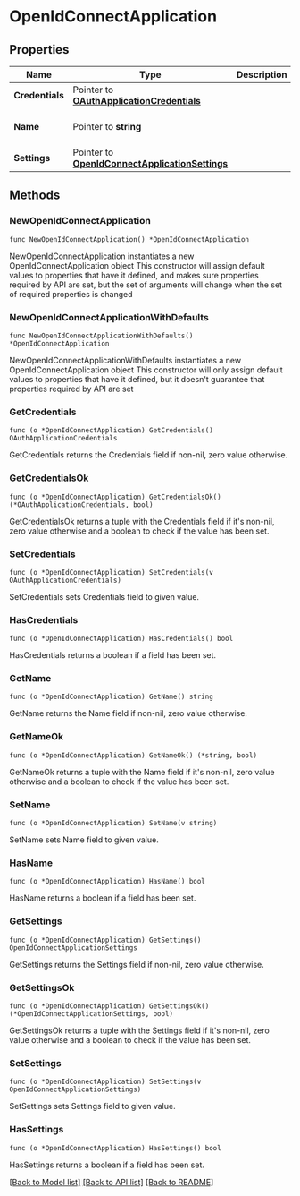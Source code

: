 # OpenIdConnectApplication

## Properties

Name | Type | Description | Notes
------------ | ------------- | ------------- | -------------
**Credentials** | Pointer to [**OAuthApplicationCredentials**](OAuthApplicationCredentials.md) |  | [optional] 
**Name** | Pointer to **string** |  | [optional] [default to "oidc_client"]
**Settings** | Pointer to [**OpenIdConnectApplicationSettings**](OpenIdConnectApplicationSettings.md) |  | [optional] 

## Methods

### NewOpenIdConnectApplication

`func NewOpenIdConnectApplication() *OpenIdConnectApplication`

NewOpenIdConnectApplication instantiates a new OpenIdConnectApplication object
This constructor will assign default values to properties that have it defined,
and makes sure properties required by API are set, but the set of arguments
will change when the set of required properties is changed

### NewOpenIdConnectApplicationWithDefaults

`func NewOpenIdConnectApplicationWithDefaults() *OpenIdConnectApplication`

NewOpenIdConnectApplicationWithDefaults instantiates a new OpenIdConnectApplication object
This constructor will only assign default values to properties that have it defined,
but it doesn't guarantee that properties required by API are set

### GetCredentials

`func (o *OpenIdConnectApplication) GetCredentials() OAuthApplicationCredentials`

GetCredentials returns the Credentials field if non-nil, zero value otherwise.

### GetCredentialsOk

`func (o *OpenIdConnectApplication) GetCredentialsOk() (*OAuthApplicationCredentials, bool)`

GetCredentialsOk returns a tuple with the Credentials field if it's non-nil, zero value otherwise
and a boolean to check if the value has been set.

### SetCredentials

`func (o *OpenIdConnectApplication) SetCredentials(v OAuthApplicationCredentials)`

SetCredentials sets Credentials field to given value.

### HasCredentials

`func (o *OpenIdConnectApplication) HasCredentials() bool`

HasCredentials returns a boolean if a field has been set.

### GetName

`func (o *OpenIdConnectApplication) GetName() string`

GetName returns the Name field if non-nil, zero value otherwise.

### GetNameOk

`func (o *OpenIdConnectApplication) GetNameOk() (*string, bool)`

GetNameOk returns a tuple with the Name field if it's non-nil, zero value otherwise
and a boolean to check if the value has been set.

### SetName

`func (o *OpenIdConnectApplication) SetName(v string)`

SetName sets Name field to given value.

### HasName

`func (o *OpenIdConnectApplication) HasName() bool`

HasName returns a boolean if a field has been set.

### GetSettings

`func (o *OpenIdConnectApplication) GetSettings() OpenIdConnectApplicationSettings`

GetSettings returns the Settings field if non-nil, zero value otherwise.

### GetSettingsOk

`func (o *OpenIdConnectApplication) GetSettingsOk() (*OpenIdConnectApplicationSettings, bool)`

GetSettingsOk returns a tuple with the Settings field if it's non-nil, zero value otherwise
and a boolean to check if the value has been set.

### SetSettings

`func (o *OpenIdConnectApplication) SetSettings(v OpenIdConnectApplicationSettings)`

SetSettings sets Settings field to given value.

### HasSettings

`func (o *OpenIdConnectApplication) HasSettings() bool`

HasSettings returns a boolean if a field has been set.


[[Back to Model list]](../README.md#documentation-for-models) [[Back to API list]](../README.md#documentation-for-api-endpoints) [[Back to README]](../README.md)


